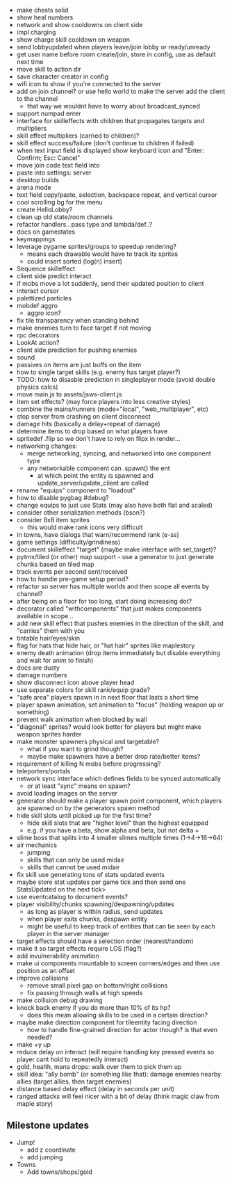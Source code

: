 - make chests solid
- show heal numbers
- network and show cooldowns on client side
- impl charging
- show charge skill cooldown on weapon
- send lobbyupdated when players leave/join lobby or ready/unready
- get user name before room create/join, store in config, use as default next time
- move skill to action dir
- save character creator in config
- wifi icon to show if you're connected to the server
- add on join channel? or use hello world to make the server add the client to the channel
  - that way we wouldnt have to worry about broadcast_synced
- support numpad enter
- interface for skilleffects with children that propagates targets and multipliers
- skill effect multipliers (carried to children)?
- skill effect success/failure (don't continue to children if failed)
- when text input field is displayed show keyboard icon and "Enter: Confirm; Esc: Cancel"
- move join code text field into 
- paste into settings: server
- desktop builds
- arena mode
- text field copy/paste, selection, backspace repeat, and vertical cursor
- cool scrolling bg for the menu
- create HelloLobby?
- clean up old state/room channels
- refactor handlers.. pass type and lambda/def..?
- docs on gamestates
- keymappings
- leverage pygame sprites/groups to speedup rendering?
  - means each drawable would have to track its sprites
  - could insert sorted (log(n) insert)
- Sequence skilleffect
- client side predict interact
- if mobs move a lot suddenly, send their updated position to client
- interact cursor
- palettized particles
- mobdef aggro
  - aggro icon?
- fix tile transparency when standing behind
- make enemies turn to face target if not moving
- rpc decorators
- LookAt action?
- client side prediction for pushing enemies
- sound
- passives on items are just buffs on the item
- how to single target skills (e.g. enemy has target player?)
- TODO: how to disasble prediction in singleplayer mode (avoid double physics calcs)
- move main.js to assets/jsws-client.js
- item set effects? (may force players into less creative styles)
- combine the mains/runners (mode="local", "web_multiplayer", etc)
- stop server from crashing on client disconnect
- damage hits (basically a delay+repeat of damage)
- determine items to drop based on what players have
- spritedef .flip so we don't have to rely on flipx in render...
- networking changes:
  - merge networking, syncing, and networked into one component type
  - any networkable component can .spawn() the ent
    - at which point the entity is spawned and update_server/update_client are called
- rename "equips" component to "loadout"
- how to disable pygbag #debug?
- change equips to just use Stats (may also have both flat and scaled)
- consider other serialization methods (bson?)
- consider 8x8 item sprites
  - this would make rank icons very difficult
- in towns, have dialogs that warn/recommend rank (e-ss)
- game settings (difficulty/grindiness)
- document skilleffect "target" (maybe make interface with set_target)?
- pytmx/tiled (or other) map support - use a generator to just generate chunks based on tiled map
- track events per second sent/received
- how to handle pre-game setup period?
- refactor so server has multiple worlds and then scope all events by channel?
- after being on a floor for too long, start doing increasing dot?
- decorator called "withcomponents" that just makes components available in scope...
- add new skill effect that pushes enemies in the direction of the skill, and "carries" them with you
- tintable hair/eyes/skin
- flag for hats that hide hair, or "hat hair" sprites like maplestory
- enemy death animation (drop items immediately but disable everything and wait for anim to finish)
- docs are dusty
- damage numbers
- show disconnect icon above player head
- use separate colors for skill rank/equip grade?
- "safe area" players spawn in in next floor that lasts a short time
- player spawn animation, set animation to "focus" (holding weapon up or something)
- prevent walk animation when blocked by wall
- "diagonal" sprites? would look better for players but might make weapon sprites harder
- make monster spawners physical and targetable?
  - what if you want to grind though?
  - maybe make spawners have a better drop rate/better items?
- requirement of killing N mobs before progressing?
- teleporters/portals
- network sync interface which defines fields to be synced automatically
  - or at least "sync" means on spawn?
- avoid loading images on the server
- generator should make a player spawn point component, which players are spawned on by the generators spawn method
- hide skill slots until picked up for the first time?
  - hide skill slots that are "higher level" than the highest equipped
  - e.g. if you have a beta, show alpha and beta, but not delta +
- slime boss that splits into 4 smaller slimes multiple times (1->4->16->64)
- air mechanics
  - jumping
  - skills that can only be used midair
  - skills that cannot be used midair
- fix skill use generating tons of stats updated events
 - maybe store stat updates per game tick and then send one StatsUpdated on the next tick>
- use eventcatalog to document events?
- player visibility/chunks spawning/despawning/updates
  - as long as player is within radius, send updates
  - when player exits chunks, despawn entity
  - might be useful to keep track of entities that can be seen by each player in the server manager
- target effects should have a selection order (nearest/random)
- make it so target effects require LOS (flag?)
- add invulnerability animation
- make ui components mountable to screen corners/edges and then use position as an offset
- improve collisions
  - remove small pixel gap on bottom/right collisions
  - fix passing through walls at high speeds
- make collision debug drawing
- knock back enemy if you do more than 10% of its hp?
  - does this mean allowing skills to be used in a certain direction?
- maybe make direction component for tileentity facing direction
  - how to handle fine-grained direction for actor though? is that even needed?
- make +y up
- reduce delay on interact (will require handling key pressed events so player cant hold to repeatedly interact)
- gold, health, mana drops: walk over them to pick them up
- skill idea: "ally bomb" (or something like that): damage enemies nearby allies (target allies, then target enemies)
- distance based delay effect (delay in seconds per unit)
- ranged attacks will feel nicer with a bit of delay (think magic claw from maple story)

## Milestone updates
- Jump!
  - add z coordinate
  - add jumping
- Towns
  - Add towns/shops/gold